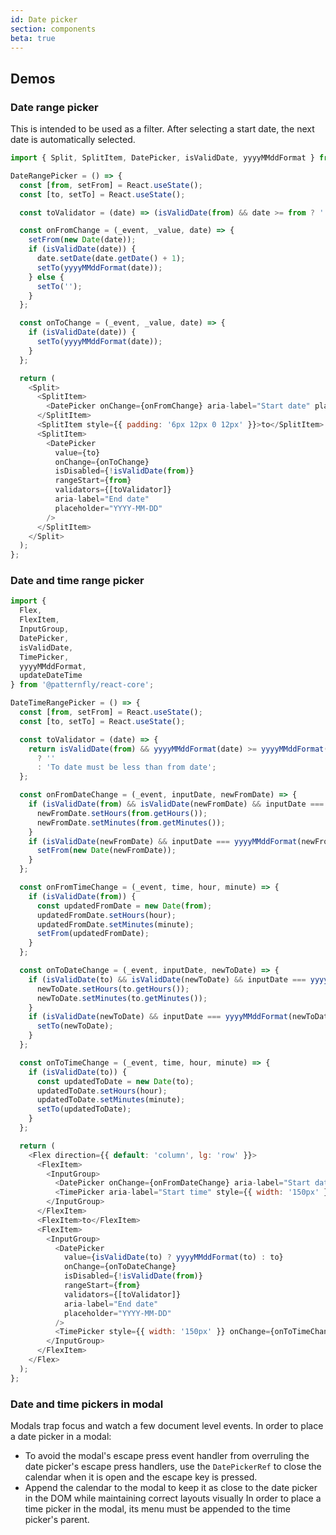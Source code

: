 ```yaml
---
id: Date picker
section: components
beta: true
---
```


## Demos

### Date range picker

This is intended to be used as a filter. After selecting a start date, the next date is automatically selected.

```js
import { Split, SplitItem, DatePicker, isValidDate, yyyyMMddFormat } from '@patternfly/react-core';

DateRangePicker = () => {
  const [from, setFrom] = React.useState();
  const [to, setTo] = React.useState();

  const toValidator = (date) => (isValidDate(from) && date >= from ? '' : 'To date must be less than from date');

  const onFromChange = (_event, _value, date) => {
    setFrom(new Date(date));
    if (isValidDate(date)) {
      date.setDate(date.getDate() + 1);
      setTo(yyyyMMddFormat(date));
    } else {
      setTo('');
    }
  };

  const onToChange = (_event, _value, date) => {
    if (isValidDate(date)) {
      setTo(yyyyMMddFormat(date));
    }
  };

  return (
    <Split>
      <SplitItem>
        <DatePicker onChange={onFromChange} aria-label="Start date" placeholder="YYYY-MM-DD" />
      </SplitItem>
      <SplitItem style={{ padding: '6px 12px 0 12px' }}>to</SplitItem>
      <SplitItem>
        <DatePicker
          value={to}
          onChange={onToChange}
          isDisabled={!isValidDate(from)}
          rangeStart={from}
          validators={[toValidator]}
          aria-label="End date"
          placeholder="YYYY-MM-DD"
        />
      </SplitItem>
    </Split>
  );
};
```

### Date and time range picker

```js
import {
  Flex,
  FlexItem,
  InputGroup,
  DatePicker,
  isValidDate,
  TimePicker,
  yyyyMMddFormat,
  updateDateTime
} from '@patternfly/react-core';

DateTimeRangePicker = () => {
  const [from, setFrom] = React.useState();
  const [to, setTo] = React.useState();

  const toValidator = (date) => {
    return isValidDate(from) && yyyyMMddFormat(date) >= yyyyMMddFormat(from)
      ? ''
      : 'To date must be less than from date';
  };

  const onFromDateChange = (_event, inputDate, newFromDate) => {
    if (isValidDate(from) && isValidDate(newFromDate) && inputDate === yyyyMMddFormat(newFromDate)) {
      newFromDate.setHours(from.getHours());
      newFromDate.setMinutes(from.getMinutes());
    }
    if (isValidDate(newFromDate) && inputDate === yyyyMMddFormat(newFromDate)) {
      setFrom(new Date(newFromDate));
    }
  };

  const onFromTimeChange = (_event, time, hour, minute) => {
    if (isValidDate(from)) {
      const updatedFromDate = new Date(from);
      updatedFromDate.setHours(hour);
      updatedFromDate.setMinutes(minute);
      setFrom(updatedFromDate);
    }
  };

  const onToDateChange = (_event, inputDate, newToDate) => {
    if (isValidDate(to) && isValidDate(newToDate) && inputDate === yyyyMMddFormat(newToDate)) {
      newToDate.setHours(to.getHours());
      newToDate.setMinutes(to.getMinutes());
    }
    if (isValidDate(newToDate) && inputDate === yyyyMMddFormat(newToDate)) {
      setTo(newToDate);
    }
  };

  const onToTimeChange = (_event, time, hour, minute) => {
    if (isValidDate(to)) {
      const updatedToDate = new Date(to);
      updatedToDate.setHours(hour);
      updatedToDate.setMinutes(minute);
      setTo(updatedToDate);
    }
  };

  return (
    <Flex direction={{ default: 'column', lg: 'row' }}>
      <FlexItem>
        <InputGroup>
          <DatePicker onChange={onFromDateChange} aria-label="Start date" placeholder="YYYY-MM-DD" />
          <TimePicker aria-label="Start time" style={{ width: '150px' }} onChange={onFromTimeChange} />
        </InputGroup>
      </FlexItem>
      <FlexItem>to</FlexItem>
      <FlexItem>
        <InputGroup>
          <DatePicker
            value={isValidDate(to) ? yyyyMMddFormat(to) : to}
            onChange={onToDateChange}
            isDisabled={!isValidDate(from)}
            rangeStart={from}
            validators={[toValidator]}
            aria-label="End date"
            placeholder="YYYY-MM-DD"
          />
          <TimePicker style={{ width: '150px' }} onChange={onToTimeChange} isDisabled={!isValidDate(from)} />
        </InputGroup>
      </FlexItem>
    </Flex>
  );
};
```

### Date and time pickers in modal

Modals trap focus and watch a few document level events. In order to place a date picker in a modal:

- To avoid the modal's escape press event handler from overruling the date picker's escape press handlers, use the `DatePickerRef` to close the calendar when it is open and the escape key is pressed.
- Append the calendar to the modal to keep it as close to the date picker in the DOM while maintaining correct layouts visually
  In order to place a time picker in the modal, its menu must be appended to the time picker's parent.

```ts file="./examples/DateTimePickerInModal.tsx"

```
